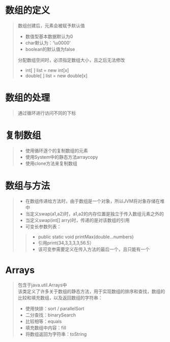 # 数组的定义
> 数组创建后，元素会被赋予默认值
> - 数值型基本数据默认为0
> - char默认为：‘\u0000'
> - boolean的默认值为false
> 
> 分配数组空间时，必须指定数组大小，且之后无法修改
> - int[ ] list = new int[x]
> - double[ ] list = new double[x]
# 数组的处理
> 通过循环进行访问不同的下标
# 复制数组
> - 使用循环逐个的复制数组的元素
> - 使用System中的静态方法arraycopy
> - 使用clone方法来复制数组
# 数组与方法
> - 在数组传递给方法时，由于数组是一个对象，所以JVM将对象存储在堆中
> - 当定义swap(a1,a2)时，a1,a2的内存位置是独立于传入数组元素之外的
> - 当定义swap(int[] arry)时，传递的是对该数组的引用
> - 可变长参数列表：
> > - public static void printMax(double...numbers)
> > - 引用print(34,3,3,3,3,56.5）
> > - 该可变参需要定义在传入方法的最后一个，且只能有一个
# Arrays
> 包含于java.util.Arrays中\
> 该类定义了许多关于数组的静态方法，用于实现数组的排序和查找，数组的比较和填充数组，以及返回数组的字符串：
> - 使用快排：sort / parallelSort
> - 二分查找：binarySearch
> - 比较相等：equals
> - 填充数组中内容：fill
> - 将数组返回为字符串：toString